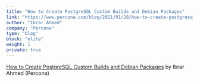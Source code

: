 ```yaml
---
title: "How to Create PostgreSQL Custom Builds and Debian Packages"
link: "https://www.percona.com/blog/2021/01/28/how-to-create-postgresql-custom-builds-and-debian-packages/"
author: "Ibrar Ahmed"
company: "Percona"
type: "blog"
block: "elite"
weight: 1
private: true
---
```


[How to Create PostgreSQL Custom Builds and Debian Packages](https://www.percona.com/blog/2021/01/28/how-to-create-postgresql-custom-builds-and-debian-packages/) by Ibrar Ahmed (Percona)
